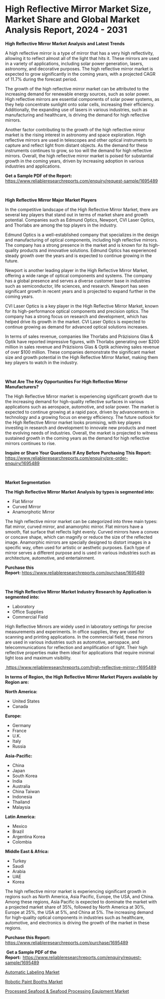 <p><h1>High Reflective Mirror Market Size, Market Share and Global Market Analysis Report, 2024 - 2031</h1></p><p><strong>High Reflective Mirror Market Analysis and Latest Trends</strong></p>
<p><p>A high reflective mirror is a type of mirror that has a very high reflectivity, allowing it to reflect almost all of the light that hits it. These mirrors are used in a variety of applications, including solar power generation, lasers, astronomy, and decorative purposes. The high reflective mirror market is expected to grow significantly in the coming years, with a projected CAGR of 11.7% during the forecast period.</p><p>The growth of the high reflective mirror market can be attributed to the increasing demand for renewable energy sources, such as solar power. High reflective mirrors are essential components of solar power systems, as they help concentrate sunlight onto solar cells, increasing their efficiency. Additionally, the expanding use of lasers in various industries, such as manufacturing and healthcare, is driving the demand for high reflective mirrors.</p><p>Another factor contributing to the growth of the high reflective mirror market is the rising interest in astronomy and space exploration. High reflective mirrors are used in telescopes and other optical instruments to capture and reflect light from distant objects. As the demand for these instruments continues to grow, so too will the demand for high reflective mirrors. Overall, the high reflective mirror market is poised for substantial growth in the coming years, driven by increasing adoption in various industries and applications.</p></p>
<p><strong>Get a Sample PDF of the Report:&nbsp;</strong> <a href="https://www.reliableresearchreports.com/enquiry/request-sample/1695489">https://www.reliableresearchreports.com/enquiry/request-sample/1695489</a></p>
<p>&nbsp;</p>
<p><strong>High Reflective Mirror Major Market Players</strong></p>
<p><p>In the competitive landscape of the High Reflective Mirror Market, there are several key players that stand out in terms of market share and growth potential. Companies such as Edmund Optics, Newport, CVI Laser Optics, and Thorlabs are among the top players in the industry.</p><p>Edmund Optics is a well-established company that specializes in the design and manufacturing of optical components, including high reflective mirrors. The company has a strong presence in the market and is known for its high-quality products and innovative solutions. Edmund Optics has experienced steady growth over the years and is expected to continue growing in the future.</p><p>Newport is another leading player in the High Reflective Mirror Market, offering a wide range of optical components and systems. The company has a global presence and serves a diverse customer base in industries such as semiconductor, life sciences, and research. Newport has seen significant growth in recent years and is projected to expand further in the coming years.</p><p>CVI Laser Optics is a key player in the High Reflective Mirror Market, known for its high-performance optical components and precision optics. The company has a strong focus on research and development, which has helped drive its growth in the market. CVI Laser Optics is expected to continue growing as demand for advanced optical solutions increases.</p><p>In terms of sales revenue, companies like Thorlabs and Präzisions Glas & Optik have reported impressive figures, with Thorlabs generating over $200 million in sales revenue and Präzisions Glas & Optik achieving sales revenue of over $100 million. These companies demonstrate the significant market size and growth potential in the High Reflective Mirror Market, making them key players to watch in the industry.</p></p>
<p>&nbsp;</p>
<p><strong>What Are The Key Opportunities For High Reflective Mirror Manufacturers?</strong></p>
<p><p>The High Reflective Mirror market is experiencing significant growth due to the increasing demand for high-quality reflective surfaces in various applications such as aerospace, automotive, and solar power. The market is expected to continue growing at a rapid pace, driven by advancements in technology and a growing focus on energy efficiency. The future outlook for the High Reflective Mirror market looks promising, with key players investing in research and development to innovate new products and meet the evolving needs of industries. Overall, the market is projected to witness sustained growth in the coming years as the demand for high reflective mirrors continues to rise.</p></p>
<p><strong>Inquire or Share Your Questions If Any Before Purchasing This Report:</strong> <a href="https://www.reliableresearchreports.com/enquiry/pre-order-enquiry/1695489">https://www.reliableresearchreports.com/enquiry/pre-order-enquiry/1695489</a></p>
<p>&nbsp;</p>
<p><strong>Market Segmentation</strong></p>
<p><strong>The High Reflective Mirror Market Analysis by types is segmented into:</strong></p>
<p><ul><li>Flat Mirror</li><li>Curved Mirror</li><li>Anamorphotic Mirror</li></ul></p>
<p><p>The high reflective mirror market can be categorized into three main types: flat mirror, curved mirror, and anamorphic mirror. Flat mirrors have a smooth, flat surface that reflects light evenly. Curved mirrors have a convex or concave shape, which can magnify or reduce the size of the reflected image. Anamorphic mirrors are specially designed to distort images in a specific way, often used for artistic or aesthetic purposes. Each type of mirror serves a different purpose and is used in various industries such as architecture, automotive, and entertainment.</p></p>
<p><strong>Purchase this Report:&nbsp;</strong><a href="https://www.reliableresearchreports.com/purchase/1695489">https://www.reliableresearchreports.com/purchase/1695489</a></p>
<p>&nbsp;</p>
<p><strong>The High Reflective Mirror Market Industry Research by Application is segmented into:</strong></p>
<p><ul><li>Laboratory</li><li>Office Supplies</li><li>Commercial Field</li></ul></p>
<p><p>High Reflective Mirrors are widely used in laboratory settings for precise measurements and experiments. In office supplies, they are used for scanning and printing applications. In the commercial field, these mirrors are used in various industries such as automotive, aerospace, and telecommunications for reflection and amplification of light. Their high reflective properties make them ideal for applications that require minimal light loss and maximum visibility.</p></p>
<p><a href="https://www.reliableresearchreports.com/high-reflective-mirror-r1695489">&nbsp;https://www.reliableresearchreports.com/high-reflective-mirror-r1695489</a></p>
<p><strong>In terms of Region, the High Reflective Mirror Market Players available by Region are:</strong></p>
<p>
    <p> <strong> North America: </strong>
        <ul>
            <li>United States</li>
            <li>Canada</li>
        </ul>
        </p> 
    <p> <strong> Europe: </strong>
        <ul>
            <li>Germany</li>
            <li>France</li>
            <li>U.K.</li>
            <li>Italy</li>
            <li>Russia</li>
        </ul>
        </p> 
    <p> <strong> Asia-Pacific: </strong>
        <ul>
            <li>China</li>
            <li>Japan</li>
            <li>South Korea</li>
            <li>India</li>
            <li>Australia</li>
            <li>China Taiwan</li>
            <li>Indonesia</li>
            <li>Thailand</li>
            <li>Malaysia</li>
        </ul>
        </p> 
    <p> <strong> Latin America: </strong>
        <ul>
            <li>Mexico</li>
            <li>Brazil</li>
            <li>Argentina Korea</li>
            <li>Colombia</li>
        </ul>
        </p> 
    <p> <strong> Middle East & Africa: </strong>
        <ul>
            <li>Turkey</li>
            <li>Saudi</li>
            <li>Arabia</li>
            <li>UAE</li>
            <li>Korea</li>
        </ul>
    </p>
    </p>
<p><p>The high reflective mirror market is experiencing significant growth in regions such as North America, Asia Pacific, Europe, the USA, and China. Among these regions, Asia Pacific is expected to dominate the market with a projected market share of 35%, followed by North America at 30%, Europe at 25%, the USA at 5%, and China at 5%. The increasing demand for high-quality optical components in industries such as healthcare, automotive, and electronics is driving the growth of the market in these regions.</p></p>
<p><strong>Purchase this Report: </strong><a href="https://www.reliableresearchreports.com/purchase/1695489">https://www.reliableresearchreports.com/purchase/1695489</a></p>
<p>&nbsp;<strong>Get a Sample PDF of the Report:&nbsp;&nbsp;</strong><a href="https://www.reliableresearchreports.com/enquiry/request-sample/1695489">https://www.reliableresearchreports.com/enquiry/request-sample/1695489</a></p>
<p><strong></strong></p>
<p><p><a href="https://www.linkedin.com/pulse/automatic-labeling-market-size-cagr-trends-2024-2030-amara-market-v6sqc?trackingId=VQNhr%2B81BVwR5EMgS6MJLw%3D%3D">Automatic Labeling Market</a></p><p><a href="https://www.linkedin.com/pulse/robotic-paint-booths-market-competitive-analysis-trends-forecast-jlwbc?trackingId=cTW%2BJn6L2hiCqUr79Ax%2F4A%3D%3D">Robotic Paint Booths Market</a></p><p><a href="https://www.linkedin.com/pulse/processed-seafood-amp-processing-equipment-market-size-cagr-iozue?trackingId=RdwpKj%2FtGyN6crTQ3vs6uA%3D%3D">Processed Seafood & Seafood Processing Equipment Market</a></p></p>